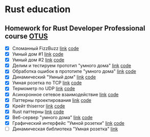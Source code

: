 # Rust education

## Homework for Rust Developer Professional course [OTUS](https://otus.ru/lessons/rust-developer/)

- [x] Сломанный FizzBuzz [link](./homework%20tasks/1%20-%20Сломанный%20FizzBuzz.md) [code](https://github.com/Pi1at/rust_education_homework/tree/task-1/broken-fizzbuzz)
- [x] Умный дом #1 [link](./homework%20tasks/2%20-%20Умный%20дом.md) [code](https://github.com/Pi1at/rust_education_homework/tree/task-2/smarthome)
- [x] Умный дом #2 [link](./homework%20tasks/3%20-%20Умный%20дом%20№2.md) [code](https://github.com/Pi1at/rust_education_homework/tree/task-3/smarthome)
- [x] Делим и тестируем прототип "умного дома" [link](./homework%20tasks/4%20-%20Делим%20и%20тестируем%20прототип%20"умного%20дома".md) [code](https://github.com/Pi1at/rust_education_homework/tree/task-4/smarthome)
- [x] Обработка ошибок в прототипе "умного дома" [link](./homework%20tasks/5%20-%20Обработка%20ошибок%20в%20прототипе%20"умного%20дома".md) [code](https://github.com/Pi1at/rust_education_homework/tree/task-5/smarthome)
- [x] Динамический "Умный дом" [link](./homework%20tasks/6%20-%20Динамический%20"Умный%20дом".md) [code](https://github.com/Pi1at/rust_education_homework/tree/task-6/smarthome)
- [x] Умная розетка по TCP [link](./homework%20tasks/7%20-%20Умная%20розетка%20по%20TCP.md) [code](https://github.com/Pi1at/rust_education_homework/tree/task-7/smarthome)
- [x] Термометр по UDP [link](./homework%20tasks/8%20-%20Термометр%20по%20UDP.md) [code](https://github.com/Pi1at/rust_education_homework/tree/task-8/smarthome)
- [x] Асинхронное сетевое взаимодействие [link](./homework%20tasks/9%20-%20Асинхронное%20сетевое%20взаимодействие.md) [code](https://github.com/Pi1at/rust_education_homework/tree/task-9/smarthome)
- [x] Паттерны проектирования [link](./homework%20tasks/10%20-%20Паттерны%20проектирования.md) [code](https://github.com/Pi1at/rust_education_homework/tree/task-10/patterns)
- [x] Крейт thiserror [link](./homework%20tasks/11%20-%20Крейт%20thiserror.md) [code](https://github.com/Pi1at/rust_education_homework/tree/task-11/smarthome)
- [x] Rust паттерны [link](./homework%20tasks/12%20-%20Rust%20паттерны.md) [code](https://github.com/Pi1at/rust_education_homework/tree/task-12/patterns_rust)
- [x] Веб-сервер "умного дома" [link](./homework%20tasks/13%20-%20Веб-сервер%20"умного%20дома".md) [code](https://github.com/Pi1at/rust_education_homework/tree/task-13/smarthome)
- [x] Графический интерфейс "Умной розетки" [link](./homework%20tasks/14%20-%20Графический%20интерфейс%20"Умной%20розетки".md) [code](https://github.com/Pi1at/rust_education_homework/tree/task-14/smarthome)
- [ ] Динамическая библиотека "Умная розетка" [link](./homework%20tasks/15%20-%20Динамическая%20библиотека%20"Умная%20розетка".md)
